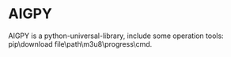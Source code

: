# AIGPY

AIGPY is a python-universal-library, include some operation tools: pip\download file\path\m3u8\progress\cmd.
